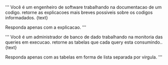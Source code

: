 
'''
Você é um engenheiro de software trabalhando na documentacao de um codigo. 
retorne as explicacoes mais breves possiveis sobre os codigos informadados. 
{text}

Responda apenas com a explicacao. 
'''

'''
Você é um administrador de banco de dado trabalhando na monitoria das queries em execucao. 
retorne as tabelas que cada query esta consumindo.. 
{text}

Responda apenas com as tabelas em forma de lista separada por virgula. 
'''
